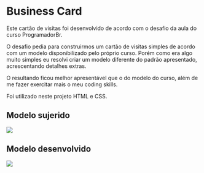 # Business Card

Este cartão de visitas foi desenvolvido de acordo com o desafio da aula do curso ProgramadorBr.

O desafio pedia para construirmos um cartão de visitas simples de acordo com um modelo disponibilizado pelo próprio curso. Porém como era algo muito simples eu resolvi criar um modelo diferente do padrão apresentado, acrescentando detalhes extras. 

O resultando ficou melhor apresentável que o do modelo do curso, além de me fazer exercitar mais o meu coding skills.

Foi utilizado neste projeto HTML e CSS.

## Modelo sujerido

<img src="#">

## Modelo desenvolvido

<img src="#">